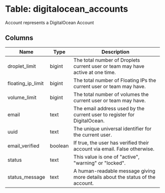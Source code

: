 
# Table: digitalocean_accounts
Account represents a DigitalOcean Account
## Columns
| Name        | Type           | Description  |
| ------------- | ------------- | -----  |
|droplet_limit|bigint|The total number of Droplets current user or team may have active at one time.|
|floating_ip_limit|bigint|The total number of Floating IPs the current user or team may have.|
|volume_limit|bigint|The total number of volumes the current user or team may have.|
|email|text|The email address used by the current user to register for DigitalOcean.|
|uuid|text|The unique universal identifier for the current user.|
|email_verified|boolean|If true, the user has verified their account via email. False otherwise.|
|status|text|This value is one of "active", "warning" or "locked".|
|status_message|text|A human-readable message giving more details about the status of the account.|
